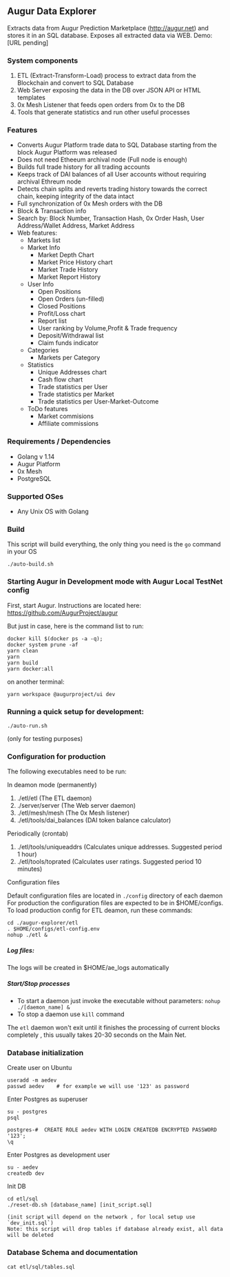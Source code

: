 ## Augur Data Explorer

Extracts data from Augur Prediction Marketplace (http://augur.net) and stores it in an SQL database.
Exposes all extracted data via WEB. Demo: [URL pending]

### System components

 1. ETL (Extract-Transform-Load) process to extract data from the Blockchain and convert to SQL Database
 2. Web Server exposing the data in the DB over JSON API or HTML templates
 3. 0x Mesh Listener that feeds open orders from 0x to the DB
 4. Tools that generate statistics and run other useful processes


### Features

 * Converts Augur Platform trade data to SQL Database starting from the block Augur Platform was released
 * Does not need Etheeum archival node (Full node is enough)
 * Builds full trade history for all trading accounts
 * Keeps track of DAI balances of all User accounts without requiring archival Ethreum node
 * Detects chain splits and reverts trading history towards the correct chain, keeping integrity of the data intact
 * Full synchronization of 0x Mesh orders with the DB
 * Block & Transaction info
 * Search by: Block Number, Transaction Hash, 0x Order Hash, User Address/Wallet Address, Market Address
 * Web features:
   * Markets list
   * Market Info
       * Market Depth Chart
       * Market Price History chart
       * Market Trade History
       * Market Report History
   * User Info
       * Open Positions
       * Open Orders (un-filled)
       * Closed Positions
       * Profit/Loss chart
       * Report list
       * User ranking by Volume,Profit & Trade frequency
       * Deposit/Withdrawal list
       * Claim funds indicator
   * Categories
       * Markets per Category
   * Statistics
       * Unique Addresses chart
       * Cash flow chart
       * Trade statistics per User
       * Trade statistics per Market
       * Trade statistics per User-Market-Outcome
   * ToDo features
       * Market commisions
       * Affiliate commissions

### Requirements / Dependencies

 * Golang v 1.14
 * Augur Platform
 * 0x Mesh
 * PostgreSQL

### Supported OSes

 * Any Unix OS with Golang

### Build

This script will build everything, the only thing you need is the `go` command in your OS
	
	./auto-build.sh

### Starting Augur in Development mode with Augur Local TestNet config

First, start Augur. Instructions are located here: https://github.com/AugurProject/augur

But just in case, here is the command list to run:

	docker kill $(docker ps -a -q);
	docker system prune -af
	yarn clean
	yarn
	yarn build
	yarn docker:all

on another terminal:

	yarn workspace @augurproject/ui dev


### Running a quick setup for development:

	./auto-run.sh

(only for testing purposes)

### Configuration for production

The following executables need to be run:

In deamon mode (permanently)
 1. ./etl/etl (The ETL daemon)
 2. ./server/server (The Web server daemon)
 3. ./etl/mesh/mesh (The 0x Mesh listener)
 4. ./etl/tools/dai_balances (DAI token balance calculator)
 
Periodically (crontab)
 1. ./etl/tools/uniqueaddrs (Calculates unique addresses. Suggested period 1 hour)
 2. ./etl/tools/toprated (Calculates user ratings. Suggested period 10 minutes)

Configuration files

Default configuration files are located in `./config` directory of each daemon
For production the configuration files are expected to be in $HOME/configs.
To load production config for ETL deamon, run these commands:

    cd ./augur-explorer/etl
    . $HOME/configs/etl-config.env
    nohup ./etl &

##### Log files:

The logs will be created in $HOME/ae_logs automatically

##### Start/Stop processes

 * To start a daemon just invoke the executable without parameters: `nohup ./[daemon_name] &`
 * To stop a daemon use `kill` command

The `etl` daemon won't exit until it finishes the processing of current blocks completely , this usually takes 20-30 seconds on the Main Net.

### Database initialization

Create user on Ubuntu

	useradd -m aedev
	passwd aedev	# for example we will use '123' as password

Enter Postgres as superuser

	su - postgres
	psql

	postgres-#  CREATE ROLE aedev WITH LOGIN CREATEDB ENCRYPTED PASSWORD '123';
	\q

Enter Postgres as development user

	su - aedev
	createdb dev

Init DB

	cd etl/sql
	./reset-db.sh [database_name] [init_script.sql]

	(init script will depend on the network , for local setup use `dev_init.sql`)
	Note: this script will drop tables if database already exist, all data will be deleted

### Database Schema and documentation

	cat etl/sql/tables.sql
